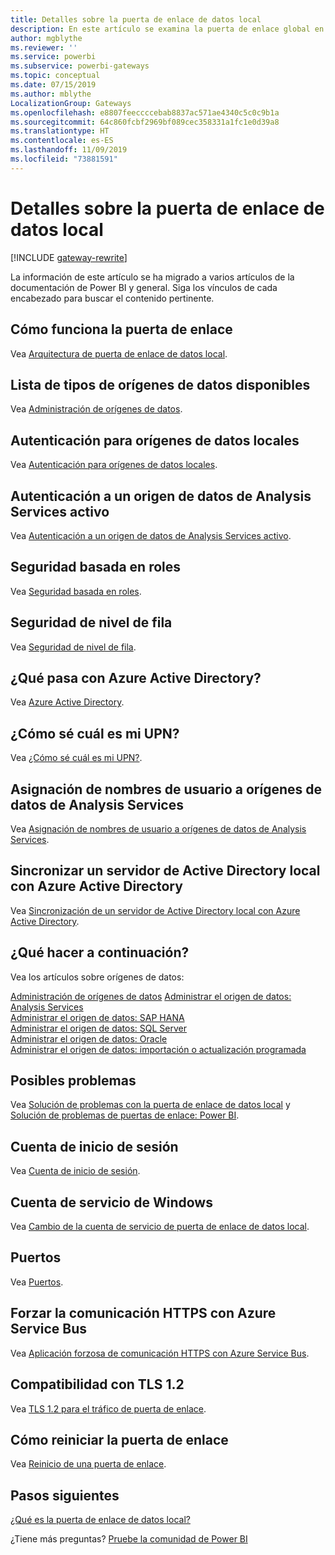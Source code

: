```yaml
---
title: Detalles sobre la puerta de enlace de datos local
description: En este artículo se examina la puerta de enlace global en profundidad. Describe cómo funciona el servicio con Azure Active Directory y Active Directory local cuando se trabaja con Analysis Services
author: mgblythe
ms.reviewer: ''
ms.service: powerbi
ms.subservice: powerbi-gateways
ms.topic: conceptual
ms.date: 07/15/2019
ms.author: mblythe
LocalizationGroup: Gateways
ms.openlocfilehash: e8807feeccccebab8837ac571ae4340c5c0c9b1a
ms.sourcegitcommit: 64c860fcbf2969bf089cec358331a1fc1e0d39a8
ms.translationtype: HT
ms.contentlocale: es-ES
ms.lasthandoff: 11/09/2019
ms.locfileid: "73881591"
---
```

# <a name="on-premises-data-gateway-in-depth"></a>Detalles sobre la puerta de enlace de datos local

[!INCLUDE [gateway-rewrite](includes/gateway-rewrite.md)]

La información de este artículo se ha migrado a varios artículos de la documentación de Power BI y general. Siga los vínculos de cada encabezado para buscar el contenido pertinente.

## <a name="how-the-gateway-works"></a>Cómo funciona la puerta de enlace

Vea [Arquitectura de puerta de enlace de datos local](/data-integration/gateway/service-gateway-onprem-indepth).

## <a name="list-of-available-data-source-types"></a>Lista de tipos de orígenes de datos disponibles

Vea [Administración de orígenes de datos](service-gateway-data-sources.md).

## <a name="authentication-to-on-premises-data-sources"></a>Autenticación para orígenes de datos locales

Vea [Autenticación para orígenes de datos locales](/data-integration/gateway/service-gateway-onprem-indepth#authentication-to-on-premises-data-sources).

## <a name="authentication-to-a-live-analysis-services-data-source"></a>Autenticación a un origen de datos de Analysis Services activo

Vea [Autenticación a un origen de datos de Analysis Services activo](service-gateway-enterprise-manage-ssas.md#authentication-to-a-live-analysis-services-data-source).

## <a name="role-based-security"></a>Seguridad basada en roles

Vea [Seguridad basada en roles](service-gateway-enterprise-manage-ssas.md#role-based-security).

## <a name="row-level-security"></a>Seguridad de nivel de fila

Vea [Seguridad de nivel de fila](service-gateway-enterprise-manage-ssas.md#row-level-security).

## <a name="what-about-azure-active-directory"></a>¿Qué pasa con Azure Active Directory?

Vea [Azure Active Directory](/data-integration/gateway/service-gateway-onprem-indepth#azure-active-directory).

## <a name="how-do-i-tell-what-my-upn-is"></a>¿Cómo sé cuál es mi UPN?

Vea [¿Cómo sé cuál es mi UPN?](/data-integration/gateway/service-gateway-onprem-indepth#how-do-i-tell-what-my-upn-is).

## <a name="map-user-names-for-analysis-services-data-sources"></a>Asignación de nombres de usuario a orígenes de datos de Analysis Services

Vea [Asignación de nombres de usuario a orígenes de datos de Analysis Services](service-gateway-enterprise-manage-ssas.md#map-user-names-for-analysis-services-data-sources).

## <a name="synchronize-an-on-premises-active-directory-with-azure-active-directory"></a>Sincronizar un servidor de Active Directory local con Azure Active Directory

Vea [Sincronización de un servidor de Active Directory local con Azure Active Directory](/data-integration/gateway/service-gateway-onprem-indepth#synchronize-an-on-premises-active-directory-with-azure-active-directory).

## <a name="what-to-do-next"></a>¿Qué hacer a continuación?

Vea los artículos sobre orígenes de datos:

[Administración de orígenes de datos](service-gateway-data-sources.md)
[Administrar el origen de datos: Analysis Services](service-gateway-enterprise-manage-ssas.md)  
[Administrar el origen de datos: SAP HANA](service-gateway-enterprise-manage-sap.md)  
[Administrar el origen de datos: SQL Server](service-gateway-enterprise-manage-sql.md)  
[Administrar el origen de datos: Oracle](service-gateway-onprem-manage-oracle.md)  
[Administrar el origen de datos: importación o actualización programada](service-gateway-enterprise-manage-scheduled-refresh.md)  

## <a name="where-things-can-go-wrong"></a>Posibles problemas

Vea [Solución de problemas con la puerta de enlace de datos local](/data-integration/gateway/service-gateway-tshoot) y [Solución de problemas de puertas de enlace: Power BI](service-gateway-onprem-tshoot.md).

## <a name="sign-in-account"></a>Cuenta de inicio de sesión

Vea [Cuenta de inicio de sesión](/data-integration/gateway/service-gateway-onprem-indepth#sign-in-account).

## <a name="windows-service-account"></a>Cuenta de servicio de Windows

Vea [Cambio de la cuenta de servicio de puerta de enlace de datos local](/data-integration/gateway/service-gateway-service-account).

## <a name="ports"></a>Puertos

Vea [Puertos](/data-integration/gateway/service-gateway-communication#ports).

## <a name="forcing-https-communication-with-azure-service-bus"></a>Forzar la comunicación HTTPS con Azure Service Bus

Vea [Aplicación forzosa de comunicación HTTPS con Azure Service Bus](/data-integration/gateway/service-gateway-communication#force-https-communication-with-azure-service-bus).

## <a name="support-for-tls-12"></a>Compatibilidad con TLS 1.2

Vea [TLS 1.2 para el tráfico de puerta de enlace](/data-integration/gateway/service-gateway-communication#tls-12-for-gateway-traffic).

## <a name="how-to-restart-the-gateway"></a>Cómo reiniciar la puerta de enlace

Vea [Reinicio de una puerta de enlace](/data-integration/gateway/service-gateway-restart).

## <a name="next-steps"></a>Pasos siguientes

[¿Qué es la puerta de enlace de datos local?](service-gateway-onprem.md)

¿Tiene más preguntas? [Pruebe la comunidad de Power BI](https://community.powerbi.com/)